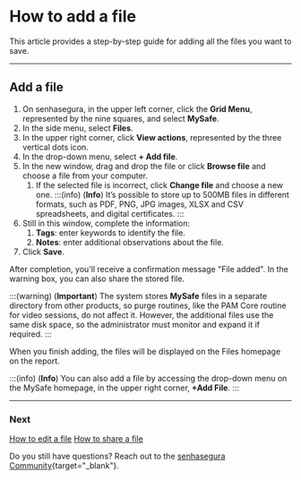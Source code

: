 # How to add a file

This article provides a step-by-step guide for adding all the files you want to save.
***

## Add a file

1. On senhasegura, in the upper left corner, click the **Grid Menu**, represented by the nine squares, and select **MySafe**.
2. In the side menu, select **Files**. 
3. In the upper right corner, click **View actions**, represented by the three vertical dots icon.
4. In the drop-down menu, select **+ Add file**.
5. In the new window, drag and drop the file or click **Browse file** and choose a file from your computer.
    1. If the selected file is incorrect, click **Change file** and choose a new one.
    :::(info) (**Info**)
    It’s possible to store up to 500MB files in different formats, such as PDF, PNG, JPG images, XLSX and CSV spreadsheets, and digital certificates.
    :::
6. Still in this window, complete the information:
    1. **Tags**: enter keywords to identify the file.
    2. **Notes**: enter additional observations about the file.
7. Click **Save**.

After completion, you'll receive a confirmation message "File added". In the warning box, you can also share the stored file. 

:::(warning) (**Important**)
The system stores **MySafe** files in a separate directory from other products, so purge routines, like the PAM Core routine for video sessions, do not affect it. However, the additional files use the same disk space, so the administrator must monitor and expand it if required.
:::

When you finish adding, the files will be displayed on the Files homepage on the report.

:::(info) (**Info**)
You can also add a file by accessing the drop-down menu on the MySafe homepage, in the upper right corner, **+Add File**. 
:::
***
### Next
[How to edit a file](/v3-33/docs/mysafe-file-edit)
[How to share a file](/v3-33/docs/mysafe-file-share)

Do you still have questions? Reach out to the [senhasegura Community](https://community.senhasegura.io/){target="_blank"}.